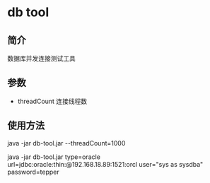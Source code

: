 db tool     
============

简介
--------------------------
数据库并发连接测试工具

参数
-------------------
* threadCount 连接线程数

使用方法
--------------------------
java -jar db-tool.jar --threadCount=1000  


java -jar db-tool.jar  type=oracle url=jdbc:oracle:thin:@192.168.18.89:1521:orcl user="sys as sysdba" password=tepper